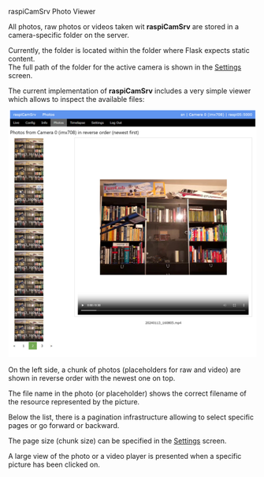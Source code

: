 raspiCamSrv Photo Viewer

All photos, raw photos or videos taken wit **raspiCamSrv** are stored in a camera-specific folder on the server.

Currently, the folder is located within the folder where Flask expects static content.   
The full path of the folder for the active camera is shown in the [Settings](./Settings.md) screen.

The current implementation of **raspiCamSrv** includes a very simple viewer which allows to inspect the available files:

![Photos](img/Photos.jpg)

On the left side, a chunk of photos (placeholders for raw and video) are shown in reverse order with the newest one on top.

The file name in the photo (or placeholder) shows the correct filename of the resource represented by the picture.

Below the list, there is a pagination infrastructure allowing to select specific pages or go forward or backward.

The page size (chunk size) can be specified in the [Settings](./Settings.md) screen.

A large view of the photo or a video player is presented when a specific picture has been clicked on.